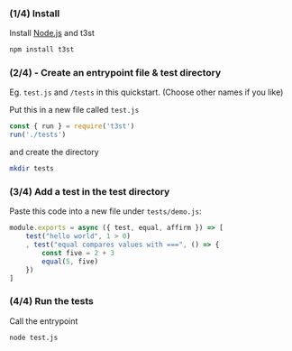 ### (1/4) Install

Install [Node.js](https://www.w3schools.com/nodejs/nodejs_intro.asp) and t3st

```bash
npm install t3st
```

### (2/4) - Create an entrypoint file & test directory

Eg. `test.js` and `/tests` in this quickstart. (Choose other names if you like)

Put this in a new file called `test.js`

```javascript
const { run } = require('t3st')
run('./tests')
```
and create the directory

```bash
mkdir tests
```

### (3/4) Add a test in the test directory

Paste this code into a new file under `tests/demo.js`:

```javascript
module.exports = async ({ test, equal, affirm }) => [
    test("hello world", 1 > 0)
    , test("equal compares values with ===", () => {
        const five = 2 + 3
        equal(5, five)
    })
]
```

### (4/4) Run the tests

Call the entrypoint

```bash
node test.js
```
